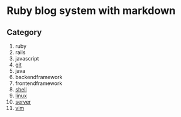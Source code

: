 # Ruby blog system with markdown

## Category
1. ruby
2. rails
3. javascript
4. [git](https://github.com/FlowerWrong/mblog/tree/master/categories/git)
5. java
6. backendframework
7. frontendframework
8. [shell](https://github.com/FlowerWrong/mblog/tree/master/categories/shell)
9. [linux](https://github.com/FlowerWrong/mblog/blob/master/categories/linux)
10. [server](https://github.com/FlowerWrong/mblog/tree/master/categories/server)
11. [vim](https://github.com/FlowerWrong/mblog/tree/master/categories/vim)
